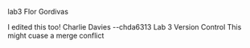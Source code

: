 lab3
Flor Gordivas

I edited this too!
 Charlie Davies  --chda6313
Lab 3 Version Control
This might cuase a merge conflict
